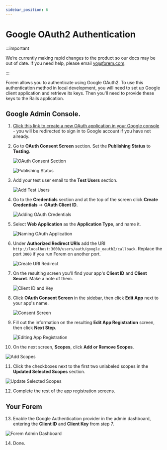 ```yaml
---
sidebar_position: 6
---
```


# Google OAuth2 Authentication

:::important

We’re currently making rapid changes to the product so our docs may be out of date. If you need help, please email [yo@forem.com](mailto:yo@forem.com).

:::

Forem allows you to authenticate using Google OAuth2. To use this authentication method
in local development, you will need to set up Google client application and retrieve its
keys. Then you'll need to provide these keys to the Rails application.

## Google Admin Console.

1. [Click this link to create a new OAuth application in your Google console](https://console.cloud.google.com/projectcreate) -
   you will be redirected to sign in to Google account if you have not already.

2. Go to **OAuth Consent Screen** section. Set the **Publishing Status** to **Testing**.

   ![OAuth Consent Section](/img/docs/backend/google-1.png)

   ![Publishing Status](/img/docs/backend/google-2.png)

3. Add your test user email to the **Test Users** section.

   ![Add Test Users](/img/docs/backend/google-3.png)

4. Go to the **Credentials** section and at the top of the screen click **Create Credentials** -> **OAuth Client ID**.

   ![Adding OAuth Credentials](/img/docs/backend/google-4.png)

5. Select **Web Application** as the **Application Type**, and name it.

   ![Naming OAuth Application](/img/docs/backend/google-5.png)

6. Under **Authorized Redirect URIs** add the URI `http://localhost:3000/users/auth/google_oauth2/callback`. Replace the port `3000`
   if you  run Forem on another port.

   ![Create URI Redirect](/img/docs/backend/google-6.png)

7. On the resulting screen you'll find your app's **Client ID** and **Client Secret**. Make a note of them.

   ![Client ID and Key](/img/docs/backend/google-7.png)

8. Click  **OAuth Consent Screen** in the sidebar, then click **Edit App** next to your app's name.

   ![Consent Screen](/img/docs/backend/google-9.png)

9. Fill out the information on the resulting **Edit App Registration** screen, then click **Next Step**.

   ![Editing App Registration](/img/docs/backend/google-10.png)

10. On the next screen, **Scopes**, click **Add or Remove Scopes**.

   ![Add Scopes](/img/docs/backend/google-11.png)

11. Click the checkboxes next to the first two unlabeled scopes in the **Updated Selected Scopes** section.

   ![Update Selected Scopes](/img/docs/backend/google-12.png)

12. Complete the rest of the app registration screens.

## Your Forem

13. Enable the Google Authentication provider in the admin dashboard, entering the **Client ID** and **Client Key** from step 7.

   ![Forem Admin Dashboard](/img/docs/backend/google-8.png)

14. Done.

